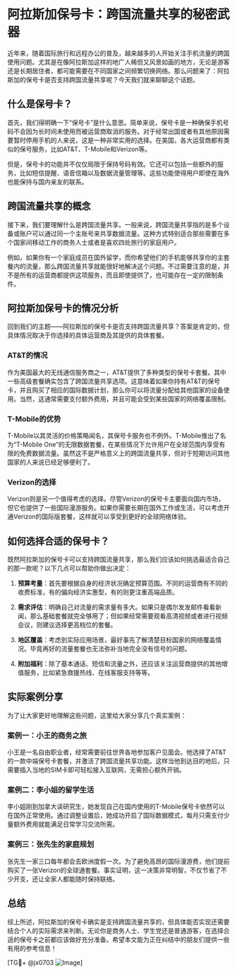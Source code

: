 # 阿拉斯加保号卡：跨国流量共享的秘密武器

近年来，随着国际旅行和远程办公的普及，越来越多的人开始关注手机流量的跨国使用问题。尤其是在像阿拉斯加这样的地广人稀但又风景如画的地方，无论是游客还是长期居住者，都可能需要在不同国家之间频繁切换网络。那么问题来了：阿拉斯加的保号卡是否支持跨国流量共享呢？今天我们就来聊聊这个话题。

## 什么是保号卡？

首先，我们得明确一下“保号卡”是什么意思。简单来说，保号卡是一种确保手机号码不会因为长时间未使用而被运营商取消的服务。对于经常出国或者有其他原因需要暂时停用手机的人来说，这是一种非常实用的选择。在美国，各大运营商都有类似的保号服务，比如AT&T、T-Mobile和Verizon等。

但是，保号卡的功能并不仅仅局限于保持号码有效。它还可以包括一些额外的服务，比如短信提醒、语音信箱以及数据流量管理等。这些功能使得用户即使在海外也能保持与国内亲友的联系。

## 跨国流量共享的概念

接下来，我们要理解什么是跨国流量共享。一般来说，跨国流量共享指的是多个设备或账户可以通过同一个主账号来共享数据流量。这种方式特别适合那些需要在多个国家间移动工作的商务人士或者是喜欢四处旅行的家庭用户。

例如，如果你有一个家庭成员在国外留学，而你希望他们的手机能够共享你的主套餐内的流量，那么跨国流量共享就能很好地解决这个问题。不过需要注意的是，并不是所有的运营商都提供这项服务，而且即使提供了，也可能存在一定的限制条件。

## 阿拉斯加保号卡的情况分析

回到我们的主题——阿拉斯加的保号卡是否支持跨国流量共享？答案是肯定的，但具体情况取决于你选择的具体运营商及其提供的具体套餐。

### AT&T的情况

作为美国最大的无线通信服务商之一，AT&T提供了多种类型的保号卡套餐。其中一些高级套餐确实包含了跨国流量共享选项。这意味着如果你持有AT&T的保号卡，并且购买了相应的国际数据计划，那么你可以将流量分配给其他国家的设备使用。当然，这通常需要支付额外费用，并且可能会受到某些国家的网络覆盖限制。

### T-Mobile的优势

T-Mobile以其灵活的价格策略闻名，其保号卡服务也不例外。T-Mobile推出了名为“T-Mobile One”的无限数据套餐，在某些情况下允许用户在全球范围内享受有限的免费数据流量。虽然这不是严格意义上的跨国流量共享，但对于短期访问其他国家的人来说已经足够便利了。

### Verizon的选择

Verizon则是另一个值得考虑的选择。尽管Verizon的保号卡主要面向国内市场，但它也提供了一些国际漫游服务。如果你需要长期在国外工作或生活，可以考虑开通Verizon的国际版套餐，这样就可以享受到更好的全球网络体验。

## 如何选择合适的保号卡？

既然阿拉斯加的保号卡可以支持跨国流量共享，那么我们应该如何挑选最适合自己的那一款呢？以下几点可以帮助你做出决定：

1. **预算考量**：首先要根据自身的经济状况确定预算范围。不同的运营商有不同的收费标准，有的偏向经济实惠型，有的则更注重高端品质。
   
2. **需求评估**：明确自己对流量的需求量有多大。如果只是偶尔发发邮件看看新闻，那么基础套餐就完全够用了；但如果经常需要观看高清视频或者进行视频会议，则建议选择更高档位的套餐。

3. **地区覆盖**：考虑到实际应用场景，最好事先了解清楚目标国家的网络覆盖情况。毕竟再好的流量套餐也无法弥补当地完全没有信号的问题。

4. **附加福利**：除了基本通话、短信和流量之外，还应该关注运营商提供的其他增值服务，比如紧急救援热线、在线客服支持等等。

## 实际案例分享

为了让大家更好地理解这些问题，这里给大家分享几个真实案例：

### 案例一：小王的商务之旅

小王是一名自由职业者，经常需要前往世界各地参加客户见面会。他选择了AT&T的一款中端保号卡套餐，并激活了跨国流量共享功能。这样当他到达目的地后，只需要插入当地的SIM卡即可轻松接入互联网，无需担心额外开销。

### 案例二：李小姐的留学生活

李小姐刚到加拿大读研究生，她发现自己在国内使用的T-Mobile保号卡依然可以在国外正常使用。通过调整设置后，她成功开启了国际数据模式，每月只需支付少量额外费用就能满足日常学习交流所需。

### 案例三：张先生的家庭规划

张先生一家三口每年都会去欧洲度假一次。为了避免高昂的国际漫游费，他们提前购买了一张Verizon的全球通套餐。事实证明，这一决策非常明智，不仅节省了不少开支，还让全家人都能随时保持联络。

## 总结

综上所述，阿拉斯加的保号卡确实是支持跨国流量共享的，但具体能否实现还需要结合个人的实际需求来判断。无论你是商务人士、学生党还是普通游客，在选择合适的保号卡之前都应该做好充分准备。希望本文能为正在纠结中的朋友们提供一些有用的参考信息！

[TG💪+ @jx0703 ![Image](https://github.com/user-attachments/assets/dbca1d08-cadb-493c-b0ec-ad6f7a83f270)]